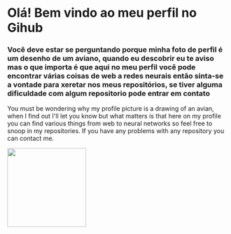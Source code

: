 # Olá! Bem vindo ao meu perfil no Gihub

### Você deve estar se perguntando porque minha foto de perfil é um desenho de um aviano, quando eu descobrir eu te aviso mas o que importa é que aqui no meu perfil você pode encontrar várias coisas de web a redes neurais então sinta-se a vontade para xeretar nos meus repositórios, se tiver alguma dificuldade com algum repositorio pode entrar em contato  

You must be wondering why my profile picture is a drawing of an avian, when I find out I'll let you know but what matters is that here on my profile you can find various things from web to neural networks so feel free to snoop in my repositories. If you have any problems with any repository you can contact me.

<div>

  <img height="180em" src="https://github-readme-stats.vercel.app/api?username=Birunda3000&show_icons=true&theme=dracula&include_all_commits=true&count_private=true"/>

</div>
<!--
**Birunda3000/Birunda3000** is a ✨ _special_ ✨ repository because its `README.md` (this file) appears on your GitHub profile.

Here are some ideas to get you started:

- 🔭 I’m currently working on ...
- 🌱 I’m currently learning ...
- 👯 I’m looking to collaborate on ...
- 🤔 I’m looking for help with ...
- 💬 Ask me about ...
- 📫 How to reach me: ...
- 😄 Pronouns: ...
- ⚡ Fun fact: ...
--># Birunda3000

